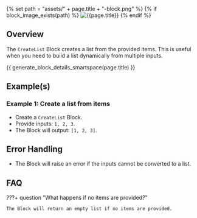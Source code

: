 {% set path = "assets/" + page.title + "-block.png" %}
{% if block_image_exists(path) %}
![{{page.title}}]({{path}})
{% endif %}

## Overview
The `CreateList` Block creates a list from the provided items. This is useful when you need to build a list dynamically from multiple inputs.

{{ generate_block_details_smartspace(page.title) }}

## Example(s)

### Example 1: Create a list from items
- Create a `CreateList` Block.
- Provide inputs: `1, 2, 3`.
- The Block will output: `[1, 2, 3]`.

## Error Handling
- The Block will raise an error if the inputs cannot be converted to a list.

## FAQ

???+ question "What happens if no items are provided?"

    The Block will return an empty list if no items are provided.